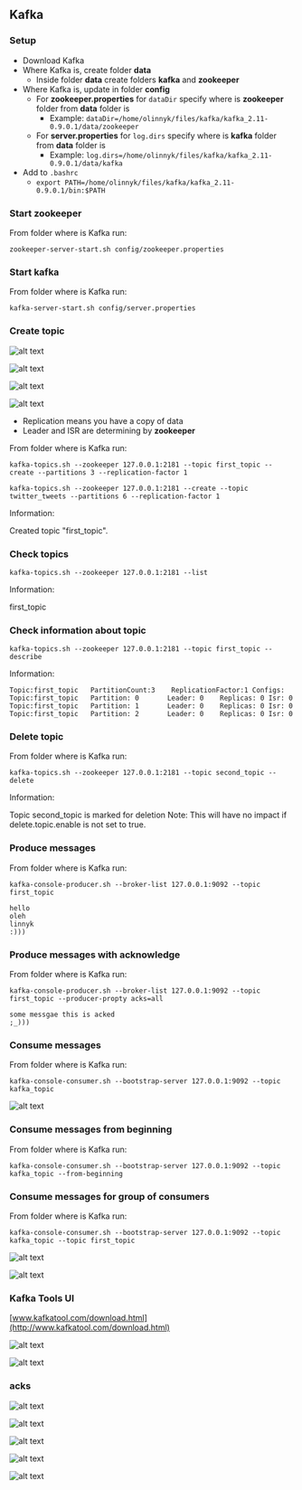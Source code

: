 ## Kafka 

### Setup


- Download Kafka
- Where Kafka is, create folder **data**
	- Inside folder **data** create folders **kafka** and **zookeeper**	
- Where Kafka is, update in folder **config**
	- For **zookeeper.properties** for `dataDir` specify where is **zookeeper** folder from **data** folder is
		- Example: `dataDir=/home/olinnyk/files/kafka/kafka_2.11-0.9.0.1/data/zookeeper`
	- For **server.properties** for `log.dirs` specify where is **kafka** folder from **data** folder is
		- Example: `log.dirs=/home/olinnyk/files/kafka/kafka_2.11-0.9.0.1/data/kafka`
- Add to `.bashrc`
	- `export PATH=/home/olinnyk/files/kafka/kafka_2.11-0.9.0.1/bin:$PATH`

### Start zookeeper

From folder where is Kafka run:

`zookeeper-server-start.sh config/zookeeper.properties`

 
### Start kafka

From folder where is Kafka run:

 `kafka-server-start.sh config/server.properties`
 
### Create topic

![alt text](images/Screenshot_11.png) 

![alt text](images/Screenshot_12.png) 

![alt text](images/Screenshot_13.png) 

![alt text](images/Screenshot_14.png) 

- Replication means you have a copy of data 
- Leader and ISR are determining by **zookeeper**

From folder where is Kafka run:

`kafka-topics.sh --zookeeper 127.0.0.1:2181 --topic first_topic --create --partitions 3 --replication-factor 1`

`kafka-topics.sh --zookeeper 127.0.0.1:2181 --create --topic twitter_tweets --partitions 6 --replication-factor 1`

Information:

Created topic "first_topic".

### Check topics

`kafka-topics.sh --zookeeper 127.0.0.1:2181 --list`

Information:

first_topic

### Check information about topic

`kafka-topics.sh --zookeeper 127.0.0.1:2181 --topic first_topic --describe`

Information:

```
Topic:first_topic	PartitionCount:3	ReplicationFactor:1	Configs:
Topic:first_topic	Partition: 0	   Leader: 0	Replicas: 0	Isr: 0
Topic:first_topic	Partition: 1	   Leader: 0	Replicas: 0	Isr: 0
Topic:first_topic	Partition: 2	   Leader: 0	Replicas: 0	Isr: 0
```

### Delete topic

From folder where is Kafka run:

`kafka-topics.sh --zookeeper 127.0.0.1:2181 --topic second_topic --delete`

Information:

Topic second_topic is marked for deletion
Note: This will have no impact if delete.topic.enable is not set to true.

### Produce messages

From folder where is Kafka run:

```
kafka-console-producer.sh --broker-list 127.0.0.1:9092 --topic first_topic

hello
oleh
linnyk
:)))
```

### Produce messages with acknowledge

From folder where is Kafka run:

```
kafka-console-producer.sh --broker-list 127.0.0.1:9092 --topic first_topic --producer-propty acks=all

some messgae this is acked
;_)))
```

### Consume messages 

From folder where is Kafka run:

`kafka-console-consumer.sh --bootstrap-server 127.0.0.1:9092 --topic kafka_topic`

![alt text](images/Screenshot_1.png)

### Consume messages from beginning

From folder where is Kafka run:

`kafka-console-consumer.sh --bootstrap-server 127.0.0.1:9092 --topic kafka_topic --from-beginning`

### Consume messages for group of consumers

From folder where is Kafka run:

`kafka-console-consumer.sh --bootstrap-server 127.0.0.1:9092 --topic kafka_topic --topic first_topic`

![alt text](images/Screenshot_2.png)

![alt text](images/Screenshot_3.png)

### Kafka Tools UI

[www.kafkatool.com/download.html](http://www.kafkatool.com/download.html)

![alt text](images/Screenshot_4.png)

![alt text](images/Screenshot_5.png)

### acks

![alt text](images/Screenshot_6.png) 
 
![alt text](images/Screenshot_7.png)  

![alt text](images/Screenshot_8.png)  

![alt text](images/Screenshot_9.png) 
 
![alt text](images/Screenshot_10.png)  

